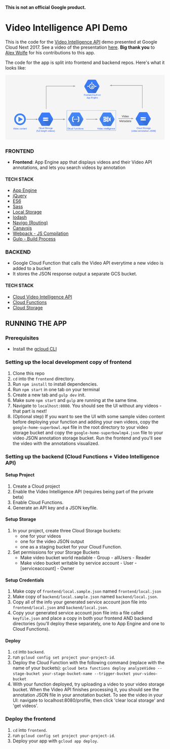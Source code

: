 **This is not an official Google product.**

# Video Intelligence API Demo

This is the code for the [Video Intelligence API](https://cloud.google.com/video-intelligence/) demo presented at Google Cloud Next 2017. See a video of the presentation [here](https://www.youtube.com/watch?v=mDAoLO4G4CQ). **Big thank you** to [Alex Wolfe](https://github.com/alexwolfe) for his contributions to this app.

The code for the app is split into frontend and backend repos. Here's what it looks like:

![Architecture diagram](architecture.png)

### FRONTEND
- **Frontend**: App Engine app that displays videos and their Video API annotations, and lets you search videos by annotation

#### TECH STACK
- [App Engine](https://cloud.google.com/appengine/docs/flexible/nodejs/)
- [jQuery](http://api.jquery.com/on/)
- [ES6](http://es6-features.org/)
- [Sass](http://sass-lang.com/)
- [Local Storage](https://www.npmjs.com/package/store)
- [lodash](https://lodash.com/docs/4.17.4#trim)
- [Navigo (Routing)](https://github.com/krasimir/navigo)
- [Canavsjs](http://canvasjs.com/docs/charts/basics-of-creating-html5-chart/event-handling/)
- [Webpack - JS Compilation](https://webpack.github.io/)
- [Gulp - Build Process](http://gulpjs.com/)

### BACKEND
- Google Cloud Function that calls the Video API everytime a new video is added to a bucket
- It stores the JSON response output a separate GCS bucket.

#### TECH STACK
- [Cloud Video Intelligence API](https://cloud.google.com/video-intelligence/)
- [Cloud Functions](https://cloud.google.com/functions/)
- [Cloud Storage](https://cloud.google.com/storage/)

## RUNNING THE APP

### Prerequisites

* Install the [gcloud CLI](https://cloud.google.com/sdk/gcloud/) 


### Setting up the local development copy of frontend

1. Clone this repo 
1. `cd` into the `frontend` directory.
1. Run `npm install` to install dependencies.
1. Run `npm start` in one tab on your terminal 
1. Create a new tab and `gulp dev` init. 
1. Make sure `npm start` and `gulp` are running at the same time.
1. Navigate to `localhost:8080`. You should see the UI without any videos - that part is next!
1. (Optional step) If you want to see the UI with some sample video content before deploying your function and adding your own videos, copy the `google-home-superbowl.mp4` file in the root directory to your video storage bucket and copy the `google-home-superbowlmp4.json` file to your video JSON annotation storage bucket. Run the frontend and you'll see the video with the annotations visualized.

### Setting up the backend (Cloud Functions + Video Intelligence API)

#### Setup Project

1. Create a Cloud project 
1. Enable the Video Intelligence API (requires being part of the private beta)  
1. Enable Cloud Functions. 
1. Generate an API key and a JSON keyfile.

#### Setup Storage

1. In your project, create three Cloud Storage buckets: 
    * one for your videos 
    * one for the video JSON output 
    * one as a staging bucket for your Cloud Function.
1. Set permissions for your Storage Buckets
    * Make video bucket world readable - Group - allUsers - Reader
    * Make video bucket writable by service account - User - [serviceaccount] - Owner    

#### Setup Credentials
1. Make copy of `frontend/local.sample.json` named `frontend/local.json` 
1. Make copy of `backend/local.sample.json` named `backend/local.json`.
1. Copy all of the info your generated service account json file into `frontend/local.json` and `backend/local.json`. 
1. Copy your generated service account json file into a file called `keyfile.json` and place a copy in both your frontend AND backend directories (you'll deploy these separately, one to App Engine and one to Cloud Functions).


#### Deploy 
1. `cd` into `backend`. 
1. run `gcloud config set project your-project-id`. 
1. Deploy the Cloud Function with the following command (replace with the name of your buckets): `gcloud beta functions deploy analyzeVideo --stage-bucket your-stage-bucket-name --trigger-bucket your-video-bucket`
1. With your function deployed, try uploading a video to your video storage bucket. When the Video API finishes processing it, you should see the annotation JSON file in your annotation bucket. To see the video in your UI: navigate to localhost:8080/profile, then click 'clear local storage' and 'get videos'.

### Deploy the frontend
1. `cd` into `frontend`. 
1. run `gcloud config set project your-project-id`. 
1. Deploy your app with `gcloud app deploy`.


